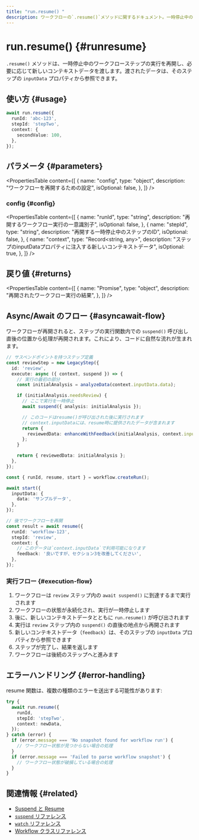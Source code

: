 ```yaml
---
title: "run.resume() "
description: ワークフローの`.resume()`メソッドに関するドキュメント。一時停止中のワークフローステップの実行を再開します。
---
```


# run.resume() \{#runresume\}

`.resume()` メソッドは、一時停止中のワークフローステップの実行を再開し、必要に応じて新しいコンテキストデータを渡します。渡されたデータは、そのステップの `inputData` プロパティから参照できます。

## 使い方 \{#usage\}

```typescript copy showLineNumbers
await run.resume({
  runId: 'abc-123',
  stepId: 'stepTwo',
  context: {
    secondValue: 100,
  },
});
```

## パラメータ \{#parameters\}

<PropertiesTable
  content={[
{
name: "config",
type: "object",
description: "ワークフローを再開するための設定",
isOptional: false,
},
]}
/>

### config \{#config\}

<PropertiesTable
  content={[
{
name: "runId",
type: "string",
description: "再開するワークフロー実行の一意識別子",
isOptional: false,
},
{
name: "stepId",
type: "string",
description: "再開する一時停止中のステップのID",
isOptional: false,
},
{
name: "context",
type: "Record<string, any>",
description:
"ステップのinputDataプロパティに注入する新しいコンテキストデータ",
isOptional: true,
},
]}
/>

## 戻り値 \{#returns\}

<PropertiesTable
  content={[
{
name: "Promise<LegacyWorkflowResult>",
type: "object",
description: "再開されたワークフロー実行の結果",
},
]}
/>

## Async/Await のフロー \{#asyncawait-flow\}

ワークフローが再開されると、ステップの実行関数内での `suspend()` 呼び出し直後の位置から処理が再開されます。これにより、コードに自然な流れが生まれます。

```typescript
// サスペンドポイントを持つステップ定義
const reviewStep = new LegacyStep({
  id: 'review',
  execute: async ({ context, suspend }) => {
    // 実行の最初の部分
    const initialAnalysis = analyzeData(context.inputData.data);

    if (initialAnalysis.needsReview) {
      // ここで実行を一時停止
      await suspend({ analysis: initialAnalysis });

      // このコードはresume()が呼び出された後に実行されます
      // context.inputDataには、resume時に提供されたデータが含まれます
      return {
        reviewedData: enhanceWithFeedback(initialAnalysis, context.inputData.feedback),
      };
    }

    return { reviewedData: initialAnalysis };
  },
});

const { runId, resume, start } = workflow.createRun();

await start({
  inputData: {
    data: 'サンプルデータ',
  },
});

// 後でワークフローを再開
const result = await resume({
  runId: 'workflow-123',
  stepId: 'review',
  context: {
    // このデータは`context.inputData`で利用可能になります
    feedback: '良いですが、セクション3を改善してください',
  },
});
```

### 実行フロー \{#execution-flow\}

1. ワークフローは `review` ステップ内の `await suspend()` に到達するまで実行されます
2. ワークフローの状態が永続化され、実行が一時停止します
3. 後に、新しいコンテキストデータとともに `run.resume()` が呼び出されます
4. 実行は `review` ステップ内の `suspend()` の直後の地点から再開されます
5. 新しいコンテキストデータ（`feedback`）は、そのステップの `inputData` プロパティから参照できます
6. ステップが完了し、結果を返します
7. ワークフローは後続のステップへと進みます

## エラーハンドリング \{#error-handling\}

resume 関数は、複数の種類のエラーを送出する可能性があります:

```typescript
try {
  await run.resume({
    runId,
    stepId: 'stepTwo',
    context: newData,
  });
} catch (error) {
  if (error.message === 'No snapshot found for workflow run') {
    // ワークフロー状態が見つからない場合の処理
  }
  if (error.message === 'Failed to parse workflow snapshot') {
    // ワークフロー状態が破損している場合の処理
  }
}
```

## 関連情報 \{#related\}

* [Suspend と Resume](/docs/examples/workflows_legacy/suspend-and-resume)
* [`suspend` リファレンス](./suspend)
* [`watch` リファレンス](./watch)
* [Workflow クラスリファレンス](./workflow)
